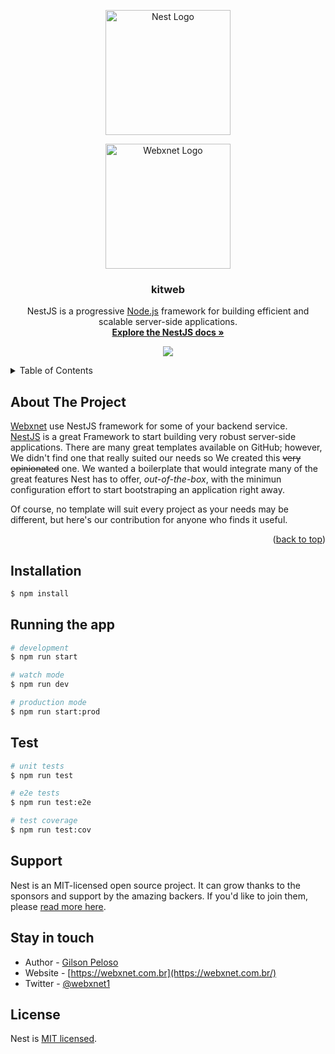 <div id="top"></div>

<p align="center">
  <a href="http://nestjs.com/" target="blank"><img src="https://nestjs.com/img/logo-small.svg" width="200" alt="Nest Logo" /></a>
</p>


<!-- PROJECT SHIELDS -->
<!--
*** We are using markdown "reference style" links for readability.
*** Reference links are enclosed in brackets [ ] instead of parentheses ( ).
*** See the bottom of this document for the declaration of the reference variables
*** for contributors-url, forks-url, etc. This is an optional, concise syntax you may use.
*** https://www.markdownguide.org/basic-syntax/#reference-style-links
-->
<!-- [![Contributors][contributors-shield]][contributors-url]
[![Forks][forks-shield]][forks-url]
[![Stargazers][stars-shield]][stars-url]
[![Issues][issues-shield]][issues-url]
[![MIT License][license-shield]][license-url] -->



<!-- PROJECT LOGO -->
<p align="center">
  <a href="http://webxnet.com.br/" target="blank"><img src="https://webxnet.com.br/webxnet.svg" width="200" alt="Webxnet Logo" /></a>
  
</p>
<h3 align="center">kitweb</h3>
  <p align="center">NestJS is a progressive <a href="http://nodejs.org" target="_blank">Node.js</a> framework for building efficient and scalable server-side applications.
  <br />
  <a href="https://docs.nestjs.com/"><strong>Explore the NestJS docs »</strong></a>
  </p>


<p align="center">
<a href="https://twitter.com/webxnet1" target="_blank"><img src="https://img.shields.io/twitter/follow/webxnet.svg?style=social&label=Follow"></a>
</p>
 

<!-- TABLE OF CONTENTS -->
<details>
  <summary>Table of Contents</summary>
  <ol>
    <li>
      <a href="#about-the-project">About the project</a>
      <ul>
        <li><a href="#built-with">Built With</a></li>
      </ul>
    </li>
    <li><a href="#features">Features</a></li>
    <li><a href="#folder-structure">Folder Structure</a></li>
    <li>
      <a href="#getting-started">Getting Started</a>
      <ul>
        <li><a href="#prerequisites">Prerequisites</a></li>
        <li><a href="#installation">Installation</a></li>
      </ul>
    </li>
    <li><a href="#roadmap">Roadmap</a></li>
    <li><a href="#contributing">Contributing</a></li>
    <li><a href="#license">License</a></li>
  </ol>
</details>


<!-- ABOUT THE PROJECT -->
## About The Project

[Webxnet](https://github.com/webxnet/wxn-nestjs-boilerplate) use NestJS framework for some of your backend service.
<br />
[NestJS](https://nestjs.com/) is a great Framework to start building very robust server-side applications. There are many great templates available on GitHub; however, We didn't find one that really suited our needs so We created this ~~very opinionated~~ one. We wanted a boilerplate that would integrate many of the great features Nest has to offer, _out-of-the-box_, with the minimun configuration effort to start bootstraping an application right away.

Of course, no template will suit every project as your needs may be different, but here's our contribution for anyone who finds it useful.

<p align="right">(<a href="#top">back to top</a>)</p>




## Installation

```bash
$ npm install
```

## Running the app

```bash
# development
$ npm run start

# watch mode
$ npm run dev

# production mode
$ npm run start:prod
```

## Test

```bash
# unit tests
$ npm run test

# e2e tests
$ npm run test:e2e

# test coverage
$ npm run test:cov
```

## Support

Nest is an MIT-licensed open source project. It can grow thanks to the sponsors and support by the amazing backers. If you'd like to join them, please [read more here](https://docs.nestjs.com/support).

## Stay in touch

- Author - [Gilson Peloso](https://github.com/gilsonricardopeloso/)
- Website - [https://webxnet.com.br](https://webxnet.com.br/)
- Twitter - [@webxnet1](https://twitter.com/webxnet1)

## License

Nest is [MIT licensed](LICENSE).
